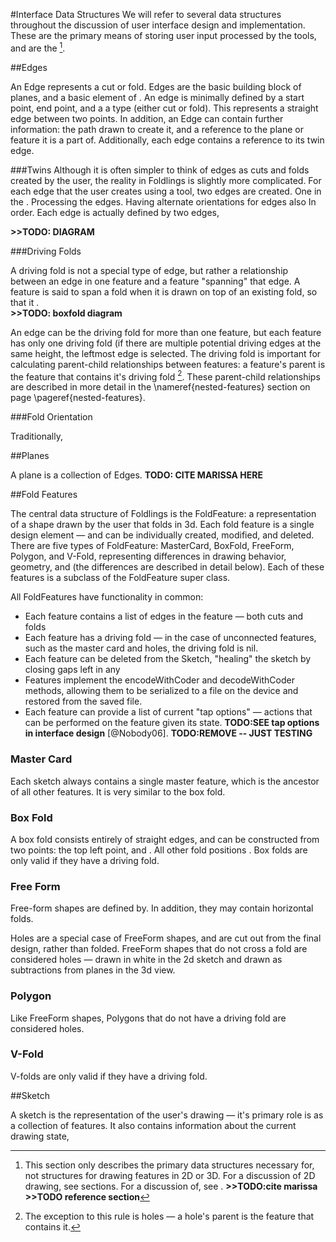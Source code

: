 #Interface Data Structures
We will refer to several data structures throughout the discussion of user interface design and implementation.  These are the primary means of storing user input processed by the tools, and are the [^1].

[^1]: This section only describes the primary data structures necessary for, not structures for drawing features in 2D or 3D.  For a discussion of 2D drawing, see sections.  For a discussion of, see  .  **>>TODO:cite marissa >>TODO  reference section**

##Edges

An Edge represents a cut or fold.  Edges are the basic building block of planes, and a basic element of .  An edge is minimally defined by a start point, end point, and a a type (either cut or fold).  This represents a straight edge between two points.  In addition, an Edge can contain further information: the path drawn to create it, and a reference to the plane or feature it is a part of.  Additionally, each edge contains a reference to its twin edge.

###Twins
 Although it is often simpler to think of edges as cuts and folds created by the user, the reality in Foldlings is slightly more complicated.  For each edge that the user creates using a tool, two edges are created.  One in the .  Processing the edges.   Having alternate orientations for edges also 
  In order.  Each edge is actually defined by two edges, 

**>>TODO: DIAGRAM**

###Driving Folds

A driving fold is not a special type of edge, but rather a relationship between an edge in one feature and a feature "spanning" that edge.  A feature is said to span a fold when it is drawn on top of an existing fold, so that it .  
**>>TODO: boxfold diagram**

 An edge can be the driving fold for more than one feature, but each feature has only one driving fold (if there are multiple potential driving edges at the same height, the leftmost edge is selected.  The driving fold is important for calculating parent-child relationships between features: a feature's parent is the feature that contains it's driving fold [^2].  These parent-child relationships are described in more detail in the \nameref{nested-features} section on page \pageref{nested-features}.
 
 [^2]: The exception to this rule is holes — a hole's parent is the feature that contains it.
 
 ###Fold Orientation
 
 Traditionally, 

##Planes

A plane is a collection of Edges.  **TODO: CITE MARISSA HERE**

##Fold Features

The central data structure of Foldlings is the FoldFeature: a representation of a shape drawn by the user that folds in 3d.  Each fold feature is a single design element — and can be individually created, modified, and deleted.  There are five types of FoldFeature: MasterCard, BoxFold, FreeForm, Polygon, and V-Fold, representing differences in drawing behavior, geometry, and (the differences are described in detail below).  Each of these features is a subclass of the FoldFeature super class.

All FoldFeatures have functionality in common:

* Each feature contains a list of edges in the feature — both cuts and folds
* Each feature has a driving fold — in the case of unconnected features, such as the master card and holes, the driving fold is nil.
* Each feature can be deleted from the Sketch, "healing" the sketch by closing gaps left in any
* Features implement the encodeWithCoder and decodeWithCoder methods, allowing them to be serialized to a file on the device and restored from the saved file.
* Each feature can provide a list of current "tap options" — actions that can be performed on the feature given its state. **TODO:SEE tap options in interface design**
 [@Nobody06]. **TODO:REMOVE -- JUST TESTING** 


### Master Card

Each sketch always contains a single master feature, which is the ancestor of all other features.  It is very similar to the box fold.

### Box Fold

A box fold consists entirely of straight edges, and can be constructed from two points: the top left point, and .  All other fold positions .  Box folds are only valid if they have a driving fold.

### Free Form

Free-form shapes are defined by.  In addition, they may contain horizontal folds.

Holes are a special case of FreeForm shapes, and are cut out from the final design, rather than folded.   FreeForm shapes that do not cross a fold are considered holes — drawn in white in the 2d sketch and drawn as subtractions from planes in the 3d view.

### Polygon

Like FreeForm shapes, Polygons that do not have  a driving fold are considered holes.

### V-Fold

V-folds are only valid if they have a driving fold.

##Sketch

A sketch is the representation of the user's drawing — it's primary role is as a collection of features.  It also contains information about the current drawing state, 
